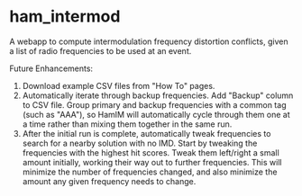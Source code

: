# ham_intermod
A webapp to compute intermodulation frequency distortion conflicts, given a list of radio frequencies to be used at an event.

Future Enhancements:
1. Download example CSV files from "How To" pages.
2. Automatically iterate through backup frequencies. Add "Backup" column to 
   CSV file. Group primary and backup frequencies with a common tag (such as
   "AAA"), so HamIM will automatically cycle through them one at a time rather
   than mixing them together in the same run.
3. After the initial run is complete, automatically tweak frequencies to search
   for a nearby solution with no IMD. Start by tweaking the frequencies with
   the highest hit scores. Tweak them left/right a small amount initially,
   working their way out to further frequencies. This will minimize the number
   of frequencies changed, and also minimize the amount any given frequency
   needs to change.
